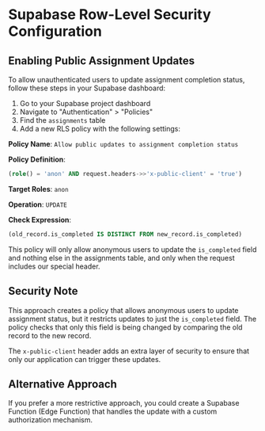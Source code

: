 # Supabase Row-Level Security Configuration

## Enabling Public Assignment Updates

To allow unauthenticated users to update assignment completion status, follow these steps in your Supabase dashboard:

1. Go to your Supabase project dashboard
2. Navigate to "Authentication" > "Policies"
3. Find the `assignments` table
4. Add a new RLS policy with the following settings:

**Policy Name**: `Allow public updates to assignment completion status`

**Policy Definition**:
```sql
(role() = 'anon' AND request.headers->>'x-public-client' = 'true')
```

**Target Roles**: `anon`

**Operation**: `UPDATE`

**Check Expression**:
```sql
(old_record.is_completed IS DISTINCT FROM new_record.is_completed)
```

This policy will only allow anonymous users to update the `is_completed` field and nothing else in the assignments table, and only when the request includes our special header.

## Security Note

This approach creates a policy that allows anonymous users to update assignment status, but it restricts updates to just the `is_completed` field. The policy checks that only this field is being changed by comparing the old record to the new record.

The `x-public-client` header adds an extra layer of security to ensure that only our application can trigger these updates.

## Alternative Approach

If you prefer a more restrictive approach, you could create a Supabase Function (Edge Function) that handles the update with a custom authorization mechanism.
